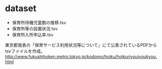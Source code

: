 # dataset

- 保育所待機児童数の推移.tsv- 保育所等の設置状況.tsv- 保育所入所申込率.tsv

東京都発表の「保育サービス利用状況等について」にて公表されているPDFからtsvファイルを作成。
http://www.fukushihoken.metro.tokyo.jp/kodomo/hoiku/hoikuriyoujyoukyou.html